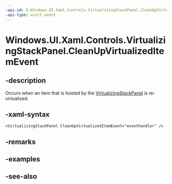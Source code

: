 ```yaml
---
-api-id: E:Windows.UI.Xaml.Controls.VirtualizingStackPanel.CleanUpVirtualizedItemEvent
-api-type: winrt event
---
```


<!-- Event syntax
public event Windows.UI.Xaml.Controls.CleanUpVirtualizedItemEventHandler CleanUpVirtualizedItemEvent
-->

# Windows.UI.Xaml.Controls.VirtualizingStackPanel.CleanUpVirtualizedItemEvent

## -description
Occurs when an item that is hosted by the [VirtualizingStackPanel](virtualizingstackpanel.md) is re-virtualized.



## -xaml-syntax
```xaml
<VirtualizingStackPanel CleanUpVirtualizedItemEvent="eventhandler" />
```


## -remarks

## -examples

## -see-also
